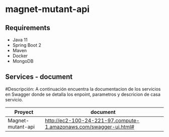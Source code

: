 # magnet-mutant-api

## Requirements
- Java 11
- Spring Boot 2
- Maven
- Docker
- MongoDB

## Services - document
#Descripción:
A continuación encuentra la documentacion de los servicios en Swagger donde se detalla los enpoint, parametros y descricion de casa servicio. 

| Proyect | document |
| ------ | ------ |
| Magnet-mutant-api  | http://ec2-100-24-221-97.compute-1.amazonaws.com/swagger-ui.html# |
